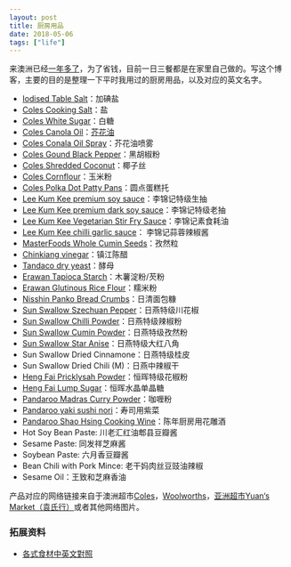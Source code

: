 ```yaml
---
layout: post
title: 厨房用品
date: 2018-05-06
tags: ["life"]
---
```



来澳洲已经[一年多了](http://zjuwhw.github.io/2016/12/18/phd-application.html)，为了省钱，目前一日三餐都是在家里自己做的。写这个博客，主要的目的是整理一下平时我用过的厨房用品，以及对应的英文名字。

- [Iodised Table Salt](https://shop.coles.com.au/a/a-national/product/saxa-table-salt-iodised)：加碘盐
- [Coles Cooking Salt](https://shop.coles.com.au/a/a-national/product/coles-smart-buy-salt-cooking)：盐
- [Coles White Sugar](https://shop.coles.com.au/a/a-national/product/coles-sugar-white)：白糖
- [Coles Canola Oil](https://shop.coles.com.au/a/a-national/product/coles-brand-oil-canola)：[芥花油](https://zh.wikipedia.org/wiki/%E8%8F%9C%E7%B1%BD%E6%B2%B9)
- [Coles Conala Oil Spray](https://shop.coles.com.au/a/a-vic-metro-roxburgh/product/coles-oil-canola-cooking-spray)：芥花油喷雾
- [Coles Gound Black Pepper](https://shop.coles.com.au/a/a-national/product/coles-ground-black-pepper)：黑胡椒粉
- [Coles Shredded Coconut](https://shop.coles.com.au/a/a-national/product/coles-shredded-coconut)：椰子丝
- [Coles Cornflour](https://shop.coles.com.au/a/a-national/product/coles-cornflour)：玉米粉
- [Coles Polka Dot Patty Pans](https://shop.coles.com.au/a/a-national/product/coles-polka-dot-patty-pans)：圆点蛋糕托
- [Lee Kum Kee premium soy sauce](https://shop.coles.com.au/a/a-national/product/lee-kum-kee-sauce-soy-premium)：李锦记特级生抽
- [Lee Kum Kee premium dark soy sauce](https://www.amazon.com/Lee-Kum-Kee-Premium-Sauce/dp/B0001EJ4CU)：李锦记特级老抽
- [Lee Kum Kee Vegetarian Stir Fry Sauce](https://shop.coles.com.au/a/a-national/product/lee-kum-kee-sauce-vegetarian-stir-fry)：李锦记素食耗油
- [Lee Kum Kee chilli garlic sauce](https://shop.coles.com.au/a/a-national/product/lee-kum-kee-sauce-chilli-garlic)： 李锦记蒜蓉辣椒酱
- [MasterFoods Whole Cumin Seeds](https://shop.coles.com.au/a/a-national/product/masterfoods-cumin-seed-whole)：孜然粒
- [Chinkiang vinegar](https://www.woolworths.com.au/shop/productdetails/274623/chin-kiang-ingredients-vinegar)：镇江陈醋
- [Tandaco dry yeast](https://shop.coles.com.au/a/a-national/product/tandaco-yeast-dry)：酵母
- [Erawan Tapioca Starch](https://shop.coles.com.au/a/a-national/product/erawan-tapioca-starch)：木薯淀粉/芡粉
- [Erawan Glutinous Rice Flour](https://shop.coles.com.au/a/a-national/product/erawan-flour-rice-glutinous)：糯米粉
- [Nisshin Panko Bread Crumbs](https://shop.coles.com.au/a/a-national/product/nisshin-bread-crumbs-panko)：日清面包糠
- [Sun Swallow Szechuan Pepper](https://www.woolworths.com.au/Shop/ProductDetails/848770/sun-swallow-szechuan-pepper)：日燕特级川花椒
- [Sun Swallow Chilli Powder](https://yuensmarket.com.au/product/pssschp113)：日燕特级辣椒粉
- [Sun Swallow Cumin Powder](https://yuensmarket.com.au/product/pssscup113)：日燕特级孜然粉
- [Sun Swallow Star Anise](https://www.buyasianfood.com.au/_products/HerbsSpices(Dried)/SunSwallowStarAnise50G-61-5090-.aspx)：日燕特级大红八角
- Sun Swallow Dried Cinnamone：日燕特级桂皮
- Sun Swallow Dried Chili (M)：日燕中辣椒干
- [Heng Fai Pricklysah Powder](http://www.crazyasia.com.au/spices/heng-fai-xanthoxylum-piperitun-pricklyash-powder-100g?zenid=cqh4479ub17fgt5j1kjr3gtrf4)：恒晖特级花椒粉
- [Heng Fai Lump Sugar](http://www.hengfai.com.au/getdetailitem.php?string=4c756d70205375676172)：恒晖水晶单晶糖
- [Pandaroo Madras Curry Powder](https://www.buyasianfood.com.au/_products/HerbsSpices(Dried)/PandarooMadrasCurryPowder-61-22348-.aspx)：咖喱粉
- [Pandaroo yaki sushi nori](https://www.buyasianfood.com.au/_products/JapaneseKorean/Seaweed/PandarooYakiNoriForSushi25G-125-2323-.aspx)：寿司用紫菜
- [Pandaroo Shao Hsing Cooking Wine](http://www.exoticgroceries.com.au//product_info.php?manufacturers_id=2434Pandaroo&products_id=43759&osCsid=fa428v57uh35e3hjvntjntcn24)：陈年厨房用花雕酒
- Hot Soy Bean Paste: 川老汇红油郫县豆瓣酱
- Sesame Paste: 同发祥芝麻酱
- Soybean Paste: 六月香豆瓣酱
- Bean Chili with Pork Mince: 老干妈肉丝豆豉油辣椒
- Sesame Oil：王致和芝麻香油



产品对应的网络链接来自于澳洲超市[Coles](https://shop.coles.com.au/a/a-national/everything/browse)，[Woolworths](https://www.woolworths.com.au/)，[亚洲超市Yuan‘s Market（袁氏行）](https://yuensmarket.com.au/)或者其他网络图片。

### 拓展资料

- [各式食材中英文對照](https://www.douban.com/note/197799643/)